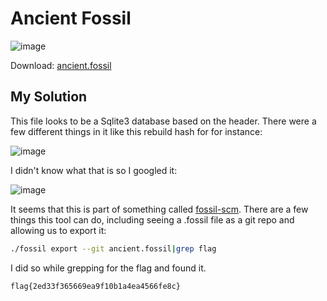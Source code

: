 # Ancient Fossil

![image](https://github.com/user-attachments/assets/3255f8ce-5291-4651-abdb-3d3625ff1c01)

Download: [ancient.fossil](https://raw.githubusercontent.com/LazyTitan33/CTF-Writeups/refs/heads/main/Huntress-CTF-2024/challenge-files/ancient.fossil)

## My Solution

This file looks to be a Sqlite3 database based on the header. There were a few different things in it like this rebuild hash for for instance:  

![image](https://github.com/user-attachments/assets/409bfeca-5f3c-467d-98df-3a68fda331d4)

I didn't know what that is so I googled it:  

![image](https://github.com/user-attachments/assets/1e9d919c-fc00-47a1-aeb0-03e762e71376)

It seems that this is part of something called [fossil-scm](https://fossil-scm.org/home/uv/download.html). There are a few things this tool can do, including seeing a .fossil file as a git repo and allowing us to export it:  

```bash
./fossil export --git ancient.fossil|grep flag
```

I did so while grepping for the flag and found it.

`flag{2ed33f365669ea9f10b1a4ea4566fe8c}`
